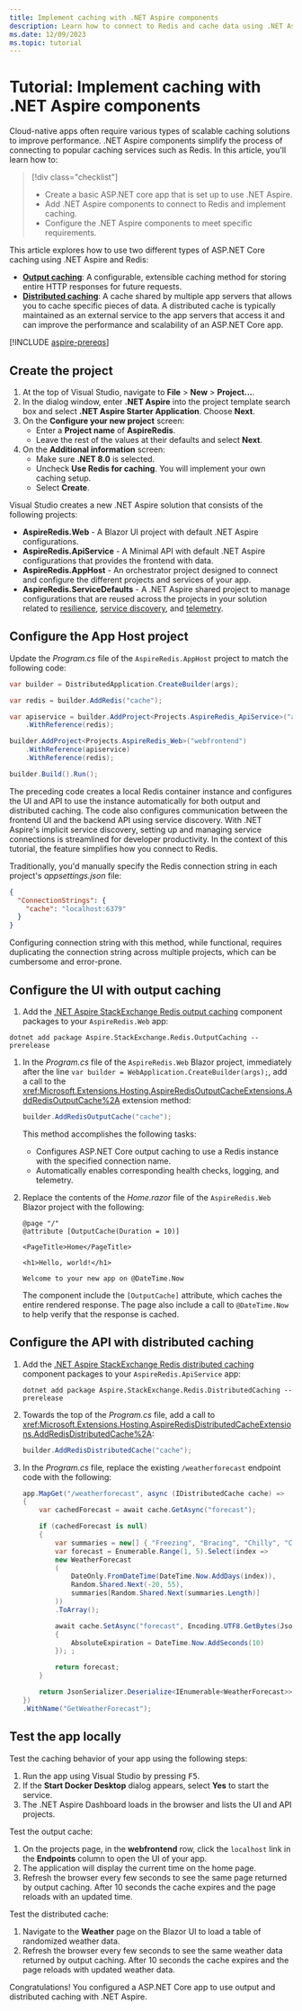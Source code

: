 ```yaml
---
title: Implement caching with .NET Aspire components
description: Learn how to connect to Redis and cache data using .NET Aspire components.
ms.date: 12/09/2023
ms.topic: tutorial
---
```


# Tutorial: Implement caching with .NET Aspire components

Cloud-native apps often require various types of scalable caching solutions to improve performance. .NET Aspire components simplify the process of connecting to popular caching services such as Redis. In this article, you'll learn how to:

> [!div class="checklist"]
>
> - Create a basic ASP.NET core app that is set up to use .NET Aspire.
> - Add .NET Aspire components to connect to Redis and implement caching.
> - Configure the .NET Aspire components to meet specific requirements.

This article explores how to use two different types of ASP.NET Core caching using .NET Aspire and Redis:

- **[Output caching](/aspnet/core/performance/caching/output)**: A configurable, extensible caching method for storing entire HTTP responses for future requests.
- **[Distributed caching](/aspnet/core/performance/caching/distributed)**: A cache shared by multiple app servers that allows you to cache specific pieces of data. A distributed cache is typically maintained as an external service to the app servers that access it and can improve the performance and scalability of an ASP.NET Core app.

[!INCLUDE [aspire-prereqs](../includes/aspire-prereqs.md)]

## Create the project

1. At the top of Visual Studio, navigate to **File** > **New** > **Project...**.
1. In the dialog window, enter **.NET Aspire** into the project template search box and select **.NET Aspire Starter Application**. Choose **Next**.
1. On the **Configure your new project** screen:
    - Enter a **Project name** of **AspireRedis**.
    - Leave the rest of the values at their defaults and select **Next**.
1. On the **Additional information** screen:
    - Make sure **.NET 8.0** is selected.
    - Uncheck **Use Redis for caching**. You will implement your own caching setup.
    - Select **Create**.

Visual Studio creates a new .NET Aspire solution that consists of the following projects:

- **AspireRedis.Web** - A Blazor UI project with default .NET Aspire configurations.
- **AspireRedis.ApiService** - A Minimal API with default .NET Aspire configurations that provides the frontend with data.
- **AspireRedis.AppHost** - An orchestrator project designed to connect and configure the different projects and services of your app.
- **AspireRedis.ServiceDefaults** - A .NET Aspire shared project to manage configurations that are reused across the projects in your solution related to [resilience](/dotnet/core/resilience/http-resilience), [service discovery](../service-discovery/overview.md), and [telemetry](../telemetry.md).

## Configure the App Host project

Update the _Program.cs_ file of the `AspireRedis.AppHost` project to match the following code:

```csharp
var builder = DistributedApplication.CreateBuilder(args);

var redis = builder.AddRedis("cache");

var apiservice = builder.AddProject<Projects.AspireRedis_ApiService>("apiservice")
    .WithReference(redis);

builder.AddProject<Projects.AspireRedis_Web>("webfrontend")
    .WithReference(apiservice)
    .WithReference(redis);

builder.Build().Run();
```

The preceding code creates a local Redis container instance and configures the UI and API to use the instance automatically for both output and distributed caching. The code also configures communication between the frontend UI and the backend API using service discovery. With .NET Aspire's implicit service discovery, setting up and managing service connections is streamlined for developer productivity. In the context of this tutorial, the feature simplifies how you connect to Redis.

Traditionally, you'd manually specify the Redis connection string in each project's _appsettings.json_ file:

```json
{
  "ConnectionStrings": {
    "cache": "localhost:6379"
  }
}
```

Configuring connection string with this method, while functional, requires duplicating the connection string across multiple projects, which can be cumbersome and error-prone.

## Configure the UI with output caching

1. Add the [.NET Aspire StackExchange Redis output caching](stackexchange-redis-output-caching-component.md) component packages to your `AspireRedis.Web` app:

```dotnetcli
dotnet add package Aspire.StackExchange.Redis.OutputCaching --prerelease
```

1. In the _Program.cs_ file of the `AspireRedis.Web` Blazor project, immediately after the line `var builder = WebApplication.CreateBuilder(args);`, add a call to the <xref:Microsoft.Extensions.Hosting.AspireRedisOutputCacheExtensions.AddRedisOutputCache%2A> extension method:

    ```csharp
    builder.AddRedisOutputCache("cache");
    ```

    This method accomplishes the following tasks:

    - Configures ASP.NET Core output caching to use a Redis instance with the specified connection name.
    - Automatically enables corresponding health checks, logging, and telemetry.

1. Replace the contents of the _Home.razor_ file of the `AspireRedis.Web` Blazor project with the following:

    ```razor
    @page "/"
    @attribute [OutputCache(Duration = 10)]

    <PageTitle>Home</PageTitle>

    <h1>Hello, world!</h1>

    Welcome to your new app on @DateTime.Now
    ```

    The component include the `[OutputCache]` attribute, which caches the entire rendered response. The page also include a call to `@DateTime.Now` to help verify that the response is cached.

## Configure the API with distributed caching

1. Add the [.NET Aspire StackExchange Redis distributed caching](stackexchange-redis-output-caching-component.md) component packages to your `AspireRedis.ApiService` app:

    ```dotnetcli
    dotnet add package Aspire.StackExchange.Redis.DistributedCaching --prerelease
    ```

1. Towards the top of the _Program.cs_ file, add a call to <xref:Microsoft.Extensions.Hosting.AspireRedisDistributedCacheExtensions.AddRedisDistributedCache%2A>:

    ```csharp
    builder.AddRedisDistributedCache("cache");
    ```

1. In the _Program.cs_ file, replace the existing `/weatherforecast` endpoint code with the following:

    ```csharp
    app.MapGet("/weatherforecast", async (IDistributedCache cache) =>
    {
        var cachedForecast = await cache.GetAsync("forecast");

        if (cachedForecast is null)
        {
            var summaries = new[] { "Freezing", "Bracing", "Chilly", "Cool", "Mild", "Warm", "Balmy", "Hot", "Sweltering", "Scorching" };
            var forecast = Enumerable.Range(1, 5).Select(index =>
            new WeatherForecast
            (
                DateOnly.FromDateTime(DateTime.Now.AddDays(index)),
                Random.Shared.Next(-20, 55),
                summaries[Random.Shared.Next(summaries.Length)]
            ))
            .ToArray();

            await cache.SetAsync("forecast", Encoding.UTF8.GetBytes(JsonSerializer.Serialize(forecast)), new ()
            {
                AbsoluteExpiration = DateTime.Now.AddSeconds(10)
            }); ;

            return forecast;
        }

        return JsonSerializer.Deserialize<IEnumerable<WeatherForecast>>(cachedForecast);
    })
    .WithName("GetWeatherForecast");
    ```

## Test the app locally

Test the caching behavior of your app using the following steps:

1. Run the app using Visual Studio by pressing <kbd>F5</kbd>.
1. If the **Start Docker Desktop** dialog appears, select **Yes** to start the service.
1. The .NET Aspire Dashboard loads in the browser and lists the UI and API projects.

Test the output cache:

1. On the projects page, in the **webfrontend** row, click the `localhost` link in the **Endpoints** column to open the UI of your app.
1. The application will display the current time on the home page.
1. Refresh the browser every few seconds to see the same page returned by output caching. After 10 seconds the cache expires and the page reloads with an updated time.

Test the distributed cache:

1. Navigate to the **Weather** page on the Blazor UI to load a table of randomized weather data.
1. Refresh the browser every few seconds to see the same weather data returned by output caching. After 10 seconds the cache expires and the page reloads with updated weather data.

Congratulations! You configured a ASP.NET Core app to use output and distributed caching with .NET Aspire.
